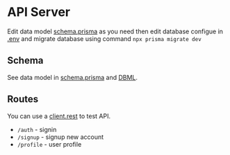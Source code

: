 # API Server

Edit data model [schema.prisma](/prisma/schema.prisma) as you need then edit database configue in [.env](.env) and migrate database using command `npx prisma migrate dev`

## Schema

See data model in [schema.prisma](/prisma/schema.prisma) and [DBML](/prisma/dbml/schema.dbml).

## Routes

You can use a [client.rest](/client.rest) to test API.

- `/auth` - signin
- `/signup` - signup new account
- `/profile` - user profile
